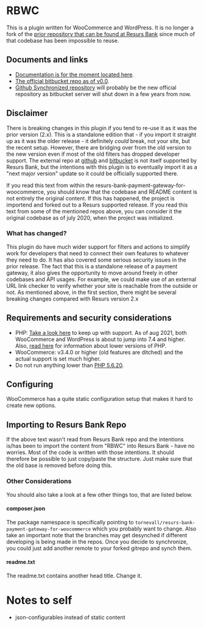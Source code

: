 # RBWC

This is a plugin written for WooCommerce and WordPress. It is no longer a fork of the [prior repository that can be found at Resurs Bank](https://bitbucket.org/resursbankplugins/resurs-bank-payment-gateway-for-woocommerce) since much of that codebase has been impossible to reuse.

## Documents and links

* [Documentation is for the moment located here](https://docs.tornevall.net/display/TORNEVALL/RBWC+Payment+Gateway).
* [The official bitbucket repo as of v0.0](https://bitbucket.tornevall.net/projects/WWW/repos/tornevall-networks-resurs-bank-payment-gateway-for-woocommerce).
* [Github Synchronized repository](https://github.com/Tornevall/wpwc-resurs) will probably be the new official repository as bitbucket server will shut down in a few years from now.

## Disclaimer

There is breaking changes in this plugin if you tend to re-use it as it was the prior version (2.x).
This is a standalone edition that - if you import it straight up as it was the older release - it definitely *could* break, not your site, but the recent setup.
However, there are bridging over from the old version to the new version even if most of the old filters has dropped developer support.
The external repo at [github](https://github.com/Tornevall/wpwc-resurs) and [bitbucket](https://bitbucket.tornevall.net/projects/WWW/repos/tornevall-networks-resurs-bank-payment-gateway-for-woocommerce) is not itself supported by Resurs Bank, but the intentions with this plugin is to eventually import it as a "next major version" update so it could be officially supported there.

If you read this text from within the resurs-bank-payment-gateway-for-woocommerce, you should know that the codebase and README content is not entirely the original content. If this has happened, the project is importend and forked out to a Resurs supported release.
If you read this text from some of the mentioned repos above, you can consider it the original codebase as of july 2020, when the project was initialized.

### What has changed?

This plugin do have much wider support for filters and actions to simplify work for developers that need to connect their own features to whatever they need to do.
It has also covered some serious security issues in the prior release.
The fact that this is a standalone release of a payment gateway, it also gives the opportunity to move around freely in other codebases and API usages. For example, we could make use of an external URL link checker to verify whether your site is reachable from the outside or not.
As mentioned above, in the first section, there might be several breaking changes compared with Resurs version 2.x

## Requirements and security considerations

* PHP: [Take a look here](https://docs.woocommerce.com/document/server-requirements/) to keep up with support. As of aug 2021, both WooCommerce and WordPress is about to jump into 7.4 and higher. Also, [read here](https://wordpress.org/news/2019/04/minimum-php-version-update/) for information about lower versions of PHP.
* WooCommerce: v3.4.0 or higher (old features are ditched) and the actual support is set much higher.
* Do not run anything lower than [PHP 5.6.20]().

## Configuring

WooCommerce has a quite static configuration setup that makes it hard to create new options.

## Importing to Resurs Bank Repo

If the above text wasn't read from Resurs Bank repo and the intentions is/has been to import the content from "RBWC" into Resurs Bank - have no worries. Most of the code is written with those intentions. It should therefore be possible to just copy/paste the structure. Just make sure that the old base is removed before doing this.

### Other Considerations

You should also take a look at a few other things too, that are listed below.
 
#### composer.json
 
The package namespace is specifically pointing to  `tornevall/resurs-bank-payment-gateway-for-woocommerce` which you probably want to change. Also take an important note that the branches may get desynched if different developing is being made in the repos. Once you decide to synchronize, you could just add another remote to your forked gitrepo and synch them.

#### readme.txt

The readme.txt contains another head title. Change it.


# Notes to self

* json-configurables instead of static content
